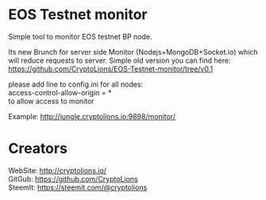 # EOS Testnet monitor
Simple tool to monitor EOS testnet BP node.
 
 Its new Brunch for server side Monitor (Nodejs+MongoDB+Socket.io) which will reduce requests to server.
 Simple old version you can find here: https://github.com/CryptoLions/EOS-Testnet-monitor/tree/v0.1


please add line to config.ini for all nodes:  
access-control-allow-origin = *   
to allow access to monitor  
  
Example: http://jungle.cryptolions.io:9898/monitor/  


# Creators
WebSite: http://cryptolions.io/  
GitGub: https://github.com/CryptoLions  
SteemIt: https://steemit.com/@cryptolions 


